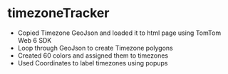 # timezoneTracker
- Copied Timezone GeoJson and loaded it to html page using TomTom Web 6 SDK
- Loop through GeoJson to create Timezone polygons
- Created 60 colors and assigned them to timezones
- Used Coordinates to label timezones using popups
